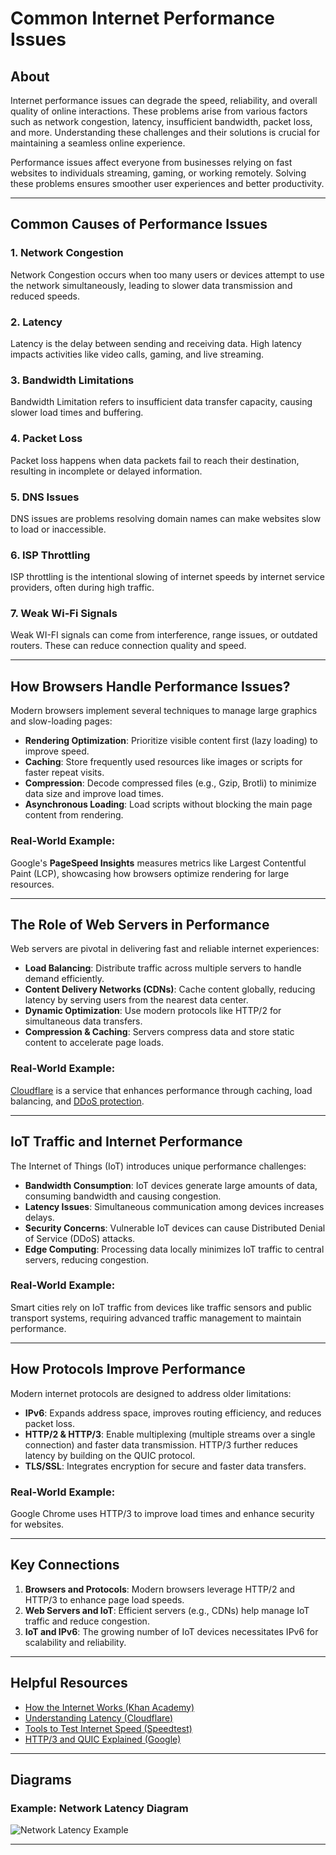 # Common Internet Performance Issues

## About

Internet performance issues can degrade the speed, reliability, and overall quality of online interactions. These problems arise from various factors such as network congestion, latency, insufficient bandwidth, packet loss, and more. Understanding these challenges and their solutions is crucial for maintaining a seamless online experience.

Performance issues affect everyone from businesses relying on fast websites to individuals streaming, gaming, or working remotely. Solving these problems ensures smoother user experiences and better productivity.

---

## Common Causes of Performance Issues

### 1. **Network Congestion**
Network Congestion occurs when too many users or devices attempt to use the network simultaneously, leading to slower data transmission and reduced speeds.

### 2. **Latency**
Latency is the delay between sending and receiving data. High latency impacts activities like video calls, gaming, and live streaming.

### 3. **Bandwidth Limitations**
Bandwidth Limitation refers to insufficient data transfer capacity, causing slower load times and buffering.

### 4. **Packet Loss**
Packet loss happens when data packets fail to reach their destination, resulting in incomplete or delayed information.

### 5. **DNS Issues**
DNS issues are problems resolving domain names can make websites slow to load or inaccessible.

### 6. **ISP Throttling**
ISP throttling is the intentional slowing of internet speeds by internet service providers, often during high traffic.

### 7. **Weak Wi-Fi Signals**
Weak WI-FI signals can come from interference, range issues, or outdated routers. These can reduce connection quality and speed.

---

## How Browsers Handle Performance Issues?

Modern browsers implement several techniques to manage large graphics and slow-loading pages:

- **Rendering Optimization**: Prioritize visible content first (lazy loading) to improve speed.
- **Caching**: Store frequently used resources like images or scripts for faster repeat visits.
- **Compression**: Decode compressed files (e.g., Gzip, Brotli) to minimize data size and improve load times.
- **Asynchronous Loading**: Load scripts without blocking the main page content from rendering.

### Real-World Example:
Google's **PageSpeed Insights** measures metrics like Largest Contentful Paint (LCP), showcasing how browsers optimize rendering for large resources.

---

## The Role of Web Servers in Performance

Web servers are pivotal in delivering fast and reliable internet experiences:

- **Load Balancing**: Distribute traffic across multiple servers to handle demand efficiently.
- **Content Delivery Networks (CDNs)**: Cache content globally, reducing latency by serving users from the nearest data center.
- **Dynamic Optimization**: Use modern protocols like HTTP/2 for simultaneous data transfers.
- **Compression & Caching**: Servers compress data and store static content to accelerate page loads.

### Real-World Example:
[Cloudflare](https://www.cloudflare.com/) is a service that enhances performance through caching, load balancing, and [DDoS protection](https://www.fortinet.com/resources/cyberglossary/ddos-attack#:~:text=DDoS%20Attack%20Mitigation-,DDoS%20Attack%20Meaning,connected%20online%20services%20and%20sites.).

---

## IoT Traffic and Internet Performance

The Internet of Things (IoT) introduces unique performance challenges:

- **Bandwidth Consumption**: IoT devices generate large amounts of data, consuming bandwidth and causing congestion.
- **Latency Issues**: Simultaneous communication among devices increases delays.
- **Security Concerns**: Vulnerable IoT devices can cause Distributed Denial of Service (DDoS) attacks.
- **Edge Computing**: Processing data locally minimizes IoT traffic to central servers, reducing congestion.

### Real-World Example:
Smart cities rely on IoT traffic from devices like traffic sensors and public transport systems, requiring advanced traffic management to maintain performance.

---

## How Protocols Improve Performance

Modern internet protocols are designed to address older limitations:

- **IPv6**: Expands address space, improves routing efficiency, and reduces packet loss.
- **HTTP/2 & HTTP/3**: Enable multiplexing (multiple streams over a single connection) and faster data transmission. HTTP/3 further reduces latency by building on the QUIC protocol.
- **TLS/SSL**: Integrates encryption for secure and faster data transfers.

### Real-World Example:
Google Chrome uses HTTP/3 to improve load times and enhance security for websites.

---

## Key Connections

1. **Browsers and Protocols**: Modern browsers leverage HTTP/2 and HTTP/3 to enhance page load speeds.
2. **Web Servers and IoT**: Efficient servers (e.g., CDNs) help manage IoT traffic and reduce congestion.
3. **IoT and IPv6**: The growing number of IoT devices necessitates IPv6 for scalability and reliability.

---

## Helpful Resources

- [How the Internet Works (Khan Academy)](https://www.khanacademy.org)
- [Understanding Latency (Cloudflare)](https://www.cloudflare.com/learning/performance/what-is-latency/)
- [Tools to Test Internet Speed (Speedtest)](https://www.speedtest.net)
- [HTTP/3 and QUIC Explained (Google)](https://www.chromium.org/quic/)

---

## Diagrams

### Example: Network Latency Diagram
![Network Latency Example](link-to-your-diagram-image)

---
